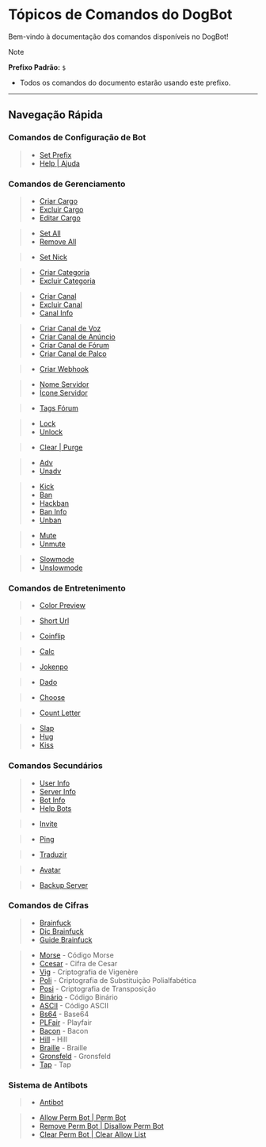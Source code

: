 # Tópicos de Comandos do DogBot

Bem-vindo à documentação dos comandos disponíveis no DogBot!

> [!NOTE]
> **Prefixo Padrão:** `$`
> * Todos os comandos do documento estarão usando este prefixo.

---

## Navegação Rápida

### Comandos de Configuração de Bot
> * [Set Prefix](setprefix.md)
> * [Help | Ajuda](help.md)

### Comandos de Gerenciamento
> * [Criar Cargo](criarcargo.md)
> * [Excluir Cargo](excluircargo.md)
> * [Editar Cargo](editarcargo.md)

> * [Set All](setall.md)
> * [Remove All](removeall.md)

> * [Set Nick](setnick.md)

> * [Criar Categoria](criarcategoria.md)
> * [Excluir Categoria](excluircategoria.md)

> * [Criar Canal](criarcanal.md)
> * [Excluir Canal](excluircanal.md)
> * [Canal Info](canalinfo.md)

> * [Criar Canal de Voz](criarcanalvoz.md)
> * [Criar Canal de Anúncio](criarcanalanuncio.md)
> * [Criar Canal de Fórum](criarcanalforum.md)
> * [Criar Canal de Palco](criarcanalpalco.md)

> * [Criar Webhook](criarwebhook.md)

> * [Nome Servidor](nomeservidor.md)
> * [Ícone Servidor](iconeservidor.md)

> * [Tags Fórum](tagsforum.md)

> * [Lock](lock.md)
> * [Unlock](unlock.md)

> * [Clear | Purge](clear.md)

> * [Adv](adv.md)
> * [Unadv](unadv.md)

> * [Kick](kick.md)
> * [Ban](ban.md)
> * [Hackban](hackban.md)
> * [Ban Info](baninfo.md)
> * [Unban](unban.md)

> * [Mute](mute.md)
> * [Unmute](unmute.md)

> * [Slowmode](slowmode.md)
> * [Unslowmode](unslowmode.md)

### Comandos de Entretenimento
> * [Color Preview](colorpreview.md)

> * [Short Url](shorturl.md)

> * [Coinflip](coinflip.md)

> * [Calc](calc.md)

> * [Jokenpo](jokenpo.md)

> * [Dado](dado.md)

> * [Choose](choose.md)

> * [Count Letter](countletter.md)

> * [Slap](slap.md)
> * [Hug](hug.md)
> * [Kiss](kiss.md)

### Comandos Secundários
> * [User Info](userinfo.md)
> * [Server Info](serverinfo.md)
> * [Bot Info](botinfo.md)
> * [Help Bots](helpbots.md)

> * [Invite](invite.md)

> * [Ping](ping.md)

> * [Traduzir](traduzir.md)

> * [Avatar](avatar.md)

> * [Backup Server](backupserver.md)

### Comandos de Cifras
> * [Brainfuck](brainfuck.md)
> * [Dic Brainfuck](dicbrainfuck.md)
> * [Guide Brainfuck](guidebrainfuck.md)

> * [Morse](morse.md) - Código Morse
> * [Ccesar](ccesar.md) - Cifra de Cesar
> * [Vig](vig.md) - Criptografia de Vigenère
> * [Poli](poli.md) - Criptografia de Substituição Polialfabética
> * [Posi](posi.md) - Criptografia de Transposição
> * [Binário](binario.md) - Código Binário
> * [ASCII](ascii.md) - Código ASCII
> * [Bs64](bs64.md) - Base64
> * [PLFair](plfair.md) - Playfair
> * [Bacon](bacon.md) - Bacon
> * [Hill](hill.md) - Hill
> * [Braille](braille.md) - Braille
> * [Gronsfeld](gronsfeld.md) - Gronsfeld
> * [Tap](tap.md) - Tap

### Sistema de Antibots
> * [Antibot](antibot.md)

> * [Allow Perm Bot | Perm Bot](allowpermbot.md)
> * [Remove Perm Bot | Disallow Perm Bot](removepermbot.md)
> * [Clear Perm Bot | Clear Allow List](clearpermbot.md)